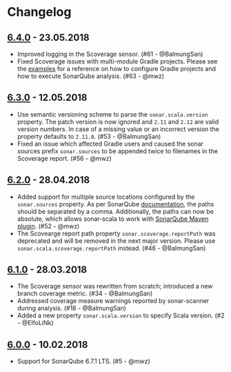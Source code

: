 Changelog
===

## [6.4.0](https://github.com/mwz/sonar-scala/releases/tag/v6.4.0) - 23.05.2018
- Improved logging in the Scoverage sensor. (#61 - @BalmungSan)
- Fixed Scoverage issues with multi-module Gradle projects. Please see the [examples](https://github.com/mwz/sonar-scala/tree/master/examples) for a reference on how to configure Gradle projects and how to execute SonarQube analysis. (#63 - @mwz)

## [6.3.0](https://github.com/mwz/sonar-scala/releases/tag/v6.3.0) - 12.05.2018
- Use semantic versioning scheme to parse the `sonar.scala.version` property. The patch version is now ignored and `2.11` and `2.12` are valid version numbers. In case of a missing value or an incorrect version the property defaults to `2.11.0`. (#53 - @BalmungSan)
- Fixed an issue which affected Gradle users and caused the sonar sources prefix `sonar.sources` to be appended twice to filenames in the Scoverage report. (#56 - @mwz)

## [6.2.0](https://github.com/mwz/sonar-scala/releases/tag/v6.2.0) - 28.04.2018
- Added support for multiple source locations configured by the `sonar.sources` property. As per SonarQube [documentation](https://docs.sonarqube.org/display/SONAR/Analysis+Parameters), the paths should be separated by a comma. Additionally, the paths can now be absolute, which allows sonar-scala to work with [SonarQube Maven plugin](https://docs.sonarqube.org/display/SCAN/Analyzing+with+SonarQube+Scanner+for+Maven). (#52 - @mwz)
- The Scovearge report path property `sonar.scoverage.reportPath` was deprecated and will be removed in the next major version. Please use `sonar.scala.scoverage.reportPath` instead. (#46 - @BalmungSan)

## [6.1.0](https://github.com/mwz/sonar-scala/releases/tag/v6.1.0) - 28.03.2018
- The Scoverage sensor was rewritten from scratch; introduced a new branch coverage metric. (#34 - @BalmungSan)
- Addressed coverage measure warnings reported by sonar-scanner during analysis. (#18 - @BalmungSan)
- Added a new property `sonar.scala.version` to specify Scala version. (#2 - @ElfoLiNk)

## [6.0.0](https://github.com/mwz/sonar-scala/releases/tag/v6.0.0) - 10.02.2018
- Support for SonarQube 6.7.1 LTS. (#5 - @mwz)
